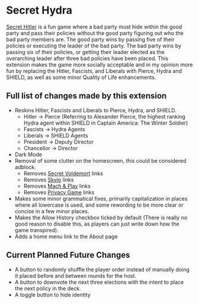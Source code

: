 # Secret Hydra
[Secret Hitler](https://secret-hitler.com/) is a fun game where a bad party must hide within the good party and pass their policies without the good party figuring out who the bad party members are. The good party wins by passing five of their policies or executing the leader of the bad party. The bad party wins by passing six of their policies, or getting their leader elected as the overarching leader after three bad policies have been placed.
This extension makes the game more socially acceptable and in my opinion more fun by replacing the Hitler, Fascists, and Liberals with Pierce, Hydra and SHIELD, as well as some minor Quality of Life enhancements.

## Full list of changes made by this extension
- Reskins Hitler, Fascists and Liberals to Pierce, Hydra, and SHIELD.
  - Hitler -> Pierce (Referring to Alexander Pierce, the highest ranking Hydra agent within SHIELD in Captain America: The Winter Soldier)
  - Fascists -> Hydra Agents
  - Liberals -> SHIELD Agents
  - President -> Deputy Director
  - Chancellor -> Director
- Dark Mode
- Removal of some clutter on the homescreen, this could be considered adblock.
  - Removes [Secret Voldemort](https://secret-voldemort.de) links
  - Removes [Skyjo](https://skyjo.de) links
  - Removes [Mach & Play](https://mach-and-play.vercel.app) links
  - Removes [Privacy Game](https://privacy-game.de/) links
- Makes some minor grammatical fixes, primarily capitalization in places where all lowercase is used, and some rewording to be more clear or concise in a few minor places.
- Makes the Allow History checkbox ticked by default (There is really no good reason to disable this, as players can just write down how the game transpired).
- Adds a home menu link to the About page

## Current Planned Future Changes
- A button to randomly shuffle the player order instead of manually doing it placed before and between rounds for the host.
- A button to downvote the next three elections with the intent to place the next policy in the deck.
- A toggle button to hide identity
